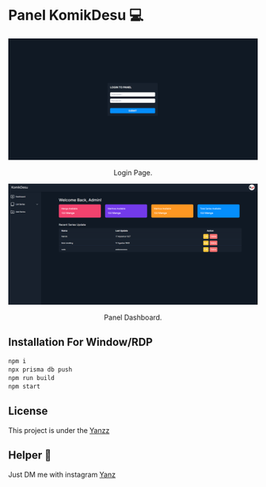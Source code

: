 <h1>Panel KomikDesu 💻</h1>

<p align="center">
  <img src="./image/login.png" width="550" />
</p>
 
<p align="center">Login Page.</p>

<p align="center">
  <img src="./image/dashboard.png" width="550" />
</p>
 
<p align="center">Panel Dashboard.</p>

## Installation For Window/RDP

```bash
npm i
npx prisma db push
npm run build
npm start
```

## License

This project is under the [Yanzz](https://github.com/Yanzz231)

## Helper 🤖

Just DM me with instagram [Yanz](https://www.instagram.com/iyanmikasa/)

